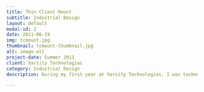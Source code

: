 ```yaml
---
title: Thin Client Mount
subtitle: Industrial Design
layout: default
modal-id: 2
date: 2011-06-19
img: tcmount.jpg
thumbnail: tcmount-thumbnail.jpg
alt: image-alt
project-date: Summer 2011
client: Varsity Technologies
category: Industrial Design
description: During my first year at Varsity Technologies, I was tasked to find an elegant way to attach a thin client to the reverse of a monitor. At the time, no clean and elegant solutions existed, so I chose to design my own. I went through multiple prototypes and worked with a local manufacturer to have 300 made for a client. What I was most proud of was that I made the front face of the thin client align with the side of the monitor so that you could power on the thin client without having to reach behind the monitor. All you had to do was place your hand flush with the side of the monitor and lightly press the power button on the thin client.

---
```

